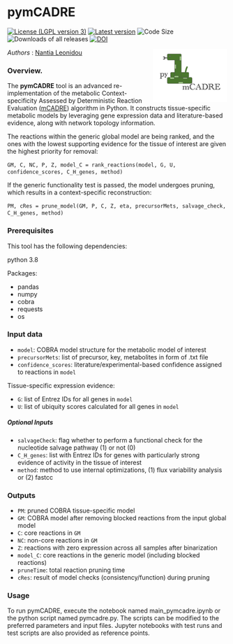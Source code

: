 # pymCADRE 

[![License (LGPL version 3)](https://img.shields.io/badge/license-LGPLv3.0-blue.svg?style=plastic)](http://opensource.org/licenses/LGPL-3.0)
[![Latest version](https://img.shields.io/badge/Latest_version-0.9-brightgreen.svg?style=plastic)](https://github.com/draeger-lab/pymCADRE/releases/)
![Code Size](https://img.shields.io/github/languages/code-size/draeger-lab/pymCADRE.svg?style=plastic)
![Downloads of all releases](https://img.shields.io/github/downloads/draeger-lab/pymCADRE/total.svg?style=plastic)
[![DOI](https://zenodo.org/badge/323376678.svg)](https://zenodo.org/badge/latestdoi/323376678)

<img align="right" src="pymCADRE_logo.png" alt="drawing" width="170"/> 

*Authors* : [Nantia Leonidou](https://github.com/NantiaL)


### Overview. 

The **pymCADRE** tool is an advanced re-implementation of the metabolic Context-specificity Assessed by Deterministic Reaction Evaluation ([mCADRE](https://github.com/jaeddy/mcadre)) algorithm in Python. It constructs tissue-specific metabolic models by leveraging gene expression data and literature-based evidence, along with network topology information.

The reactions within the generic global model are being ranked, and the ones with the lowest supporting evidence for the tissue
of interest are given the highest priority for removal:
```
GM, C, NC, P, Z, model_C = rank_reactions(model, G, U, confidence_scores, C_H_genes, method)
```
If the generic functionality test is passed, the model undergoes pruning, which results in a context-specific reconstruction:
```
PM, cRes = prune_model(GM, P, C, Z, eta, precursorMets, salvage_check, C_H_genes, method)
```

### Prerequisites

This tool has the following dependencies:

python 3.8

Packages:
* pandas
* numpy
* cobra
* requests
* os

### Input data
+ `model`: COBRA model structure for the metabolic model of interest
+ `precursorMets`: list of precursor, key, metabolites in form of .txt file
+ `confidence_scores`: literature/experimental-based confidence assigned to reactions in `model`

Tissue-specific expression evidence: 
+ `G`: list of Entrez IDs for all genes in `model`
+ `U`: list of ubiquity scores calculated for all genes in `model`

##### Optional Inputs
+ `salvageCheck`: flag whether to perform a functional check for the nucleotide salvage pathway (1) or not (0)
+ `C_H_genes`: list with Entrez IDs for genes with particularly strong evidence of activity in the tissue of interest
+ `method`: method to use internal optimizations, (1) flux variability analysis or (2) fastcc

### Outputs
+ `PM`: pruned COBRA tissue-specific model
+ `GM`: COBRA model after removing blocked reactions from the input global model
+ `C`: core reactions in `GM`
+ `NC`: non-core reactions in `GM` 
+ `Z`: reactions with zero expression across all samples after binarization
+ `model_C`: core reactions in the generic model (including blocked reactions)
+ `pruneTime`: total reaction pruning time 
+ `cRes`: result of model checks (consistency/function) during pruning
  

### Usage
To run pymCADRE, execute the notebook named main_pymcadre.ipynb or the python script named pymcadre.py. The scripts can be modified to the preferred parameters and input files. Jupyter notebooks with test runs and test scripts are also provided as reference points.


